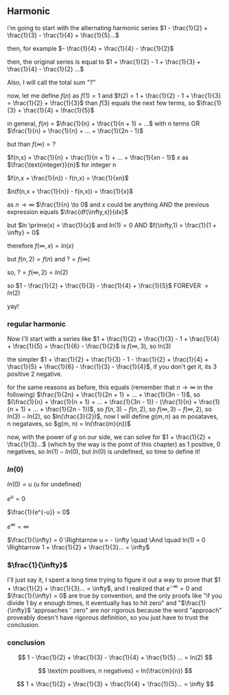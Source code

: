 ## Harmonic

i'm going to start with the alternating harmonic series $1 - \frac{1}{2} + \frac{1}{3} - \frac{1}{4} + \frac{1}{5}...$

then, for example $- \frac{1}{4} = \frac{1}{4} - \frac{1}{2}$

then, the original series is equal to $1 + \frac{1}{2} - 1 + \frac{1}{3} + \frac{1}{4} - \frac{1}{2} ...$

Also, I will call the total sum "?"

now, let me define $f(n)$ as $f(1) = 1$ and $f(2) = 1 + \frac{1}{2} - 1 + \frac{1}{3} = \frac{1}{2} + \frac{1}{3}$ than $f(3)$ equals the next few terms, so $\frac{1}{3} + \frac{1}{4} + \frac{1}{5}$

in general, $f(n)$ = $\frac{1}{n} + \frac{1}{n + 1} + ...$ with n terms OR $\frac{1}{n} + \frac{1}{n} + ... + \frac{1}{2n - 1}$

but than $f(\infty) = ?$

$f(n,x) = \frac{1}{n} + \frac{1}{n + 1} + ... + \frac{1}{xn - 1}$ $x$ as $\frac{\text{integer}}{n}$ for integer n

$f(n,x + \frac{1}{n}) - f(n,x) = \frac{1}{xn}$

$n(f(n,x + \frac{1}{n}) - f(n,x)) = \frac{1}{x}$

as $n \to \infty$ $\frac{1}{n} \to 0$ and $x$ could be anything AND the previous expression equals $\frac{df(\infty,x)}{dx}$

but $ln \prime(x) = \frac{1}{x}$ and $ln(1) = 0$ AND $f(\infty,1) = \frac{1}{1 + \infty} = 0$

therefore $f(\infty,x) = ln(x)$

but $f(n,2) = f(n)$ and $? = f(\infty)$

so, $? = f(\infty,2) = ln(2)$

so $1 - \frac{1}{2} + \frac{1}{3} - \frac{1}{4} + \frac{1}{5}$ FOREVER $= ln(2)$

yay!

### regular harmonic

Now I'll start with a series like $1 + \frac{1}{2} + \frac{1}{3} - 1 + \frac{1}{4} + \frac{1}{5} + \frac{1}{6} - \frac{1}{2}$ is $f(\infty, 3)$, so ln(3)

the simpler $1 + \frac{1}{2} + \frac{1}{3} - 1 - \frac{1}{2} + \frac{1}{4} + \frac{1}{5} + \frac{1}{6} - \frac{1}{3} - \frac{1}{4}$, if you don't get it, its 3 positive 2 negative.

for the same reasons as before, this equals (remember that $n \to \infty$ in the following) $\frac{1}{2n} + \frac{1}{2n + 1} + ... + \frac{1}{3n - 1}$, so $(\frac{1}{n} + \frac{1}{n + 1} + ... + \frac{1}{3n - 1}) - (\frac{1}{n} + \frac{1}{n + 1} + ... + \frac{1}{2n - 1})$, so $f(n, 3) - f(n, 2)$, so $f(\infty, 3) - f(\infty, 2)$, so $ln(3) - ln(2)$, so $ln(\frac{3}{2})$, now I will define $g(m, n)$ as m posataves, n negataves, so $g(m, n) = ln(\frac{m}{n})$

now, with the power of $g$ on our side, we can solve for $1 + \frac{1}{2} + \frac{1}{3}...$ (which by the way is the point of this chapter) as 1 positive, 0 negatives, so $ln(1) - ln(0)$, but $ln(0)$ is undefined, so time to define it!

### $ln(0)$

$ln(0) = u$ (u for undefined)

$e^u = 0$

$\frac{1}{e^{-u}} = 0$

$e^{\infty} = \infty$

$\frac{1}{\infty} = 0 \Rightarrow u = - \infty \quad \And \quad ln(1) = 0 \Rightarrow 1 + \frac{1}{2} + \frac{1}{3}... = \infty$

### $\frac{1}{\infty}$

I'll just say it, I spent a long time trying to figure it out a way to prove that $1 + \frac{1}{2} + \frac{1}{3}... = \infty$, and I realized that $e^{-\infty} = 0$ and $\frac{1}{\infty} = 0$ are true by convention, and the only proofs like "if you divide $1$ by $e$ enough times, it eventually has to hit zero" and "$\frac{1}{\infty}$ 'approaches ' zero" are nor rigorous because the word "approach" proveably doesn't have rigorous definition, so you just have to trust the conclusion.

### conclusion

$$ 1 - \frac{1}{2} + \frac{1}{3} - \frac{1}{4} + \frac{1}{5} ... = ln(2) $$

$$ \text{m positives, n negatives} = ln(\frac{m}{n}) $$

$$ 1 + \frac{1}{2} + \frac{1}{3} + \frac{1}{4} + \frac{1}{5}... = \infty $$

